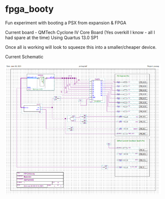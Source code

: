 # fpga_booty
Fun experiment with booting a PSX from expansion &amp; FPGA

Current board - QMTech Cyclone IV Core Board (Yes overkill I know - all I had spare at the time)
Using Quartus 13.0 SP1

Once all is working will look to squeeze this into a smaller/cheaper device.


Current Schematic

![Alt text](/images/schematic.png?raw=true "Schematic")
